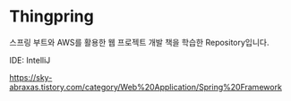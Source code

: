 # Thingpring

스프링 부트와 AWS를 활용한 웹 프로젝트 개발 책을 학습한 Repository입니다.

IDE: IntelliJ

https://sky-abraxas.tistory.com/category/Web%20Application/Spring%20Framework
